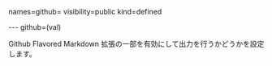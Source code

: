 names=github=
visibility=public
kind=defined

--- github=(val)

Github Flavored Markdown 拡張の一部を有効にして出力を行うかどうかを設定
します。

